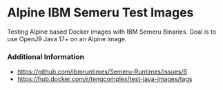 # Alpine IBM Semeru Test Images
Testing Alpine based Docker images with IBM Semeru Binaries.
Goal is to use OpenJ9 Java 17+ on an Alpine image.

### Additional Information
* https://github.com/ibmruntimes/Semeru-Runtimes/issues/6
* https://hub.docker.com/r/tengcomplex/test-java-images/tags

